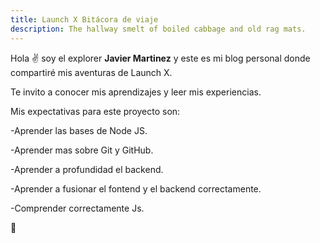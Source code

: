 ```yaml
---
title: Launch X Bitácora de viaje
description: The hallway smelt of boiled cabbage and old rag mats.
---
```


Hola ✌️  soy el explorer **Javier Martinez** y este es mi blog personal donde compartiré mis aventuras de Launch X.

Te invito a conocer mis aprendizajes y leer mis experiencias.

Mis expectativas para este proyecto son:

-Aprender las bases de Node JS.

-Aprender mas sobre Git y GitHub.

-Aprender a profundidad el backend.

-Aprender a fusionar el fontend y el backend correctamente.

-Comprender correctamente Js.

🚀
